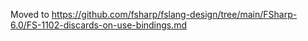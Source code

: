 Moved to https://github.com/fsharp/fslang-design/tree/main/FSharp-6.0/FS-1102-discards-on-use-bindings.md